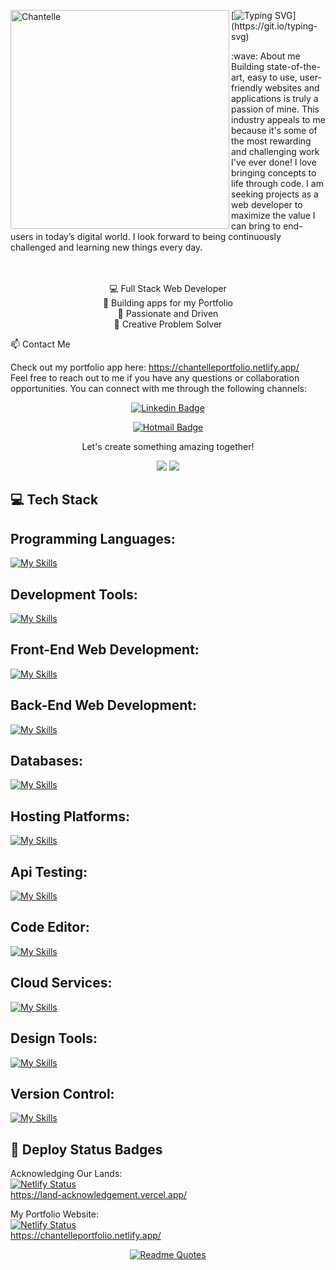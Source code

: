 <div>
<img align="left" max-width="35%" height="350" alt="Chantelle" src="https://user-images.githubusercontent.com/82847249/147374702-96d6f42e-6b10-4b39-b9fe-eae6d68d9a41.jpg"/>

[![Typing SVG](https://readme-typing-svg.herokuapp.com/?lines=Welcome+to+my+GitHub;I'm+Chantelle.)](https://git.io/typing-svg)
</div>

<div style="padding-left=2rem;">
:wave: About me
Building state-of-the-art, easy to use, user-friendly websites and applications is truly a passion of mine. This industry appeals to me because it's some of the most rewarding and challenging work I've ever done! I love bringing concepts to life through code. I am seeking projects as a web developer to maximize the value I can bring to end-users in today’s digital world. I look forward to being continuously challenged and learning new things every day.
<br>
<br>
<br>

<div style="display: flex; flex-direction: column; align-items: center; text-align: center;">
  <ul style="list-style-type: none; padding: 0;">
    <li>💻 Full Stack Web Developer</li>
    <li>📱 Building apps for my Portfolio</li>
    <li>🚀 Passionate and Driven</li>
    <li>🌟 Creative Problem Solver</li>
  </ul>
</div>
</div>

<div>
📫 Contact Me 

Check out my portfolio app here: https://chantelleportfolio.netlify.app/ <br/>
Feel free to reach out to me if you have any questions or collaboration opportunities. You can connect with me through the following channels:
</div>

<div align="center">

[![Linkedin Badge](https://img.shields.io/badge/-LinkedIn-blue?style=flat-square&logo=Linkedin&logoColor=white&link=https://www.linkedin.com/in/chantellepasceri)](https://www.linkedin.com/in/chantellepasceri)

[![Hotmail Badge](https://img.shields.io/badge/-Hotmail-0078D4?style=flat-square&logo=microsoft-outlook&logoColor=white&link=mailto:mrspasceri@hotmail.com)](mailto:mrspasceri@hotmail.com)

  
  <p>Let's create something amazing together!</p>
</div>
 </div>
<p align=center> 
<img src="https://komarev.com/ghpvc/?username=bella77-69&style=plastic&label=Views"><img>
<img src="https://badges.pufler.dev/visits/brunotacca/bella77-69?color=black&logo=github" />
</p>

## :computer: Tech Stack 

## Programming Languages:
[![My Skills](https://skillicons.dev/icons?i=html,css,scss,javascript,ts)](https://skillicons.dev)

## Development Tools:
[![My Skills](https://skillicons.dev/icons?i=vite)](https://skillicons.dev)

## Front-End Web Development:
[![My Skills](https://skillicons.dev/icons?i=react,nextjs,gatsby,jquery,styledcomponents)](https://skillicons.dev)

## Back-End Web Development:
[![My Skills](https://skillicons.dev/icons?i=nodejs,express)](https://skillicons.dev)

## Databases:
[![My Skills](https://skillicons.dev/icons?i=mysql,mongodb,firebase)](https://skillicons.dev)

## Hosting Platforms:
[![My Skills](https://skillicons.dev/icons?i=netlify,heroku)](https://skillicons.dev)

## Api Testing: 
[![My Skills](https://skillicons.dev/icons?i=postman)](https://skillicons.dev)

## Code Editor:
[![My Skills](https://skillicons.dev/icons?i=vscode,atom)](https://skillicons.dev)

## Cloud Services:
[![My Skills](https://skillicons.dev/icons?i=aws)](https://skillicons.dev)

## Design Tools:
[![My Skills](https://skillicons.dev/icons?i=figma)](https://skillicons.dev)

## Version Control:
[![My Skills](https://skillicons.dev/icons?i=git,github)](https://skillicons.dev)


## :rocket: Deploy Status Badges

Acknowledging Our Lands: </br>
[![Netlify Status](https://api.netlify.com/api/v1/badges/a4d4c259-9f38-4a11-94d3-5284fde9925c/deploy-status)](https://app.netlify.com/sites/acknowledging-our-lands/deploys)
</br>
https://land-acknowledgement.vercel.app/

My Portfolio Website: </br>
[![Netlify Status](https://api.netlify.com/api/v1/badges/4f3b43bd-9cdf-4c46-b734-825f15464481/deploy-status)](https://app.netlify.com/sites/chantelleportfolio/deploys) </br >
https://chantelleportfolio.netlify.app/

<div align="center">

[![Readme Quotes](https://quotes-github-readme.vercel.app/api?type=horizontal&theme=dark)](https://github.com/piyushsuthar/github-readme-quotes)

</div>

